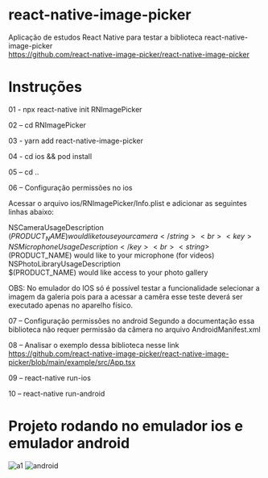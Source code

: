# react-native-image-picker
Aplicação de estudos React Native para testar a biblioteca react-native-image-picker<br/>
https://github.com/react-native-image-picker/react-native-image-picker

# Instruções

01 - npx react-native init RNImagePicker

02 – cd RNImagePicker    

03 - yarn add react-native-image-picker

04 - cd ios && pod install

05 – cd ..

06 – Configuração permissões no ios

Acessar o arquivo ios/RNImagePicker/Info.plist e adicionar as seguintes linhas abaixo: 

<key>NSCameraUsageDescription</key><br>
<string>$(PRODUCT_NAME) would like to use your camera</string><br>
<key>NSMicrophoneUsageDescription</key><br>
<string>$(PRODUCT_NAME) would like to your microphone (for videos)</string><br>
<key>NSPhotoLibraryUsageDescription</key><br>
<string>$(PRODUCT_NAME) would like access to your photo gallery</string>


OBS: No emulador do IOS só é possível testar a funcionalidade selecionar a imagem da galeria pois para a acessar a camêra esse teste deverá ser executado apenas no aparelho físico.

07 – Configuração permissões no android
Segundo a documentação essa biblioteca não requer permissão da câmera no arquivo AndroidManifest.xml

08 – Analisar o exemplo dessa biblioteca nesse link
https://github.com/react-native-image-picker/react-native-image-picker/blob/main/example/src/App.tsx

09 – react-native run-ios 

10 – react-native run-android

# Projeto rodando no emulador ios e emulador android<br/>
![a1](https://user-images.githubusercontent.com/5804067/120245016-466b4f80-c242-11eb-825e-b6b5439ee07c.gif) ![android](https://user-images.githubusercontent.com/5804067/120245941-2ee19600-c245-11eb-9ae7-84dfb0597534.gif)




